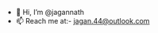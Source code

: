 - 👋 Hi, I’m @jagannath
- 📫 Reach me at:- jagan.44@outlook.com

<!---
jagannath4/jagannath4 is a ✨ special ✨ repository because its `README.md` (this file) appears on your GitHub profile.
You can click the Preview link to take a look at your changes.
--->
